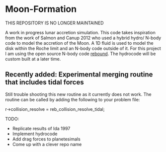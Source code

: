 # Moon-Formation 
THIS REPOSITORY IS NO LONGER MAINTAINED

A work in progress lunar accretion simulation. This code takes inspiration from the work of Salmon and Canup 2012 who used a hybrid hydro/ N-body code to model the accretion of the Moon. A 1D fluid is used to model the disk within the Roche limit and an N-body code outside of it. For this project I am using the open source N-body code [rebound](https://github.com/hannorein/rebound). The hydrocode will be custom built at a later time. 

## Recently added: Experimental merging routine that includes tidal forces

Still trouble shooting this new routine as it currently does not work. The routine can be called by adding the following to your problem file:

r->collision_resolve = reb_collision_resolve_tidal;

TODO:
- Replicate results of Ida 1997
- Implement hydrocode
- Add drag forces to planetesimals 
- Come up with a clever repo name 

